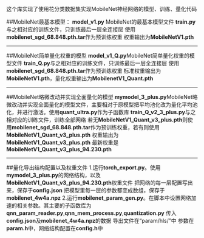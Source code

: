 这个库实现了使用花分类数据集实现MobileNet神经网络的模型、训练、量化代码

##MobileNet最基本模型：
**model_v1.py** MobileNet的最基本模型文件
**train.py** 与之相对应的训练文件，只训练最后一层全连接层
使用**mobilenet_sgd_68.848.pth.tar**作为预训练权重
权重输出为**MobileNetV1.pth**

***
##MobileNet简单量化权重的模型
**model_v1_Q.py**MobileNet简单量化权重的模型文件
**train_Q.py**与之相对应的训练文件，只训练最后一层全连接层
使用**mobilenet_sgd_68.848.pth.tar**作为预训练权重
标准权重输出为**MobileNetV1.pth**，量化权重输出为**MobilenetV1_Quant.pth**

***
##MobileNet略微改动并实现全面量化的模型
**mymodel_3_plus.py**MobileNet略微改动并实现全面量化的模型文件，主要相对于原模型把平均池化改为量化平均池化，并进行激活。使用**quant_ultra.py**作为子函数库
**train_Q_v2_3_plus.py**与之相对应的训练文件，训练全部网络
若无**MobileNetV1_Quant_v3_plus.pth**则使用**mobilenet_sgd_68.848.pth.tar**作为预训练权重，若有则使用**MobileNetV1_Quant_v3_plus.pth**
权重输出为**MobileNetV1_Quant_v3_plus.pth**
最新权重是**MobileNetV1_Quant_v3_plus_94.230.pth**

***
##量化导出结构配置以及权重文件
1.运行**torch_export.py**。使用**mymodel_3_plus.py**的网络结构，以及**MobileNetV1_Quant_v3_plus_94.230.pth**权重文件
    把网络的每一层配置写出来，保存于**config.json**
    把模型里每一层的参数都变成数组，保存于**mobilenet_4w4a.npz**
2.运行**mobilenet_param_gen.py**。在脚本中设置网络加速的相关参数。其主要的子函数库为**qnn_param_reader.py**,**qnn_mem_process.py**,**quantization.py**
    传入**config.json**及**mobilenet_4w4a.npz**的数据
    导出文件在“param/hls/”中
    参数在**param.h**中，网络结构配置在**config.h**中